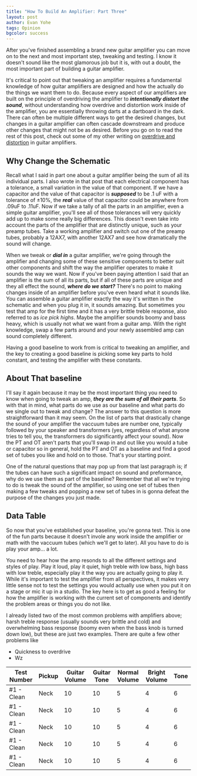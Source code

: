 ```yaml
---
title: "How To Build An Amplifier: Part Three"
layout: post
author: Evan Yohe
tags: Opinion
bgcolor: success
---
```


After you've finished assembling a brand new guitar amplifier you can move on to the next and most important step, tweaking and testing. I know it doesn't sound like the most glamorous job but it is, with out a doubt, the most important part of building a guitar amplifier.

It's critical to point out that tweaking an amplifier requires a fundamental knowledge of how guitar amplifiers are designed and how the actually do the things we want them to do. Because every aspect of our amplifiers are built on the principle of overdriving the amplifier to ***intentionally distort the sound***, without understanding how overdrive and distortion work inside of the amplifier, you are essentially throwing darts at a dartboard in the dark. There can often be multiple different ways to get the desired changes, but changes in a guitar amplifier can often cascade downstream and produce other changes that might not be as desired. Before you go on to read the rest of this post, check out some of my other writing on [overdrive and distortion](https://www.vansamps.com/) in guitar amplifiers.

## Why Change the Schematic

Recall what I said in part one about a guitar amplifier being the sum of all its individual parts. I also wrote in that post that each electrical component has a tolerance, a small variation in the value of that component. If we have a capacitor and the value of that capacitor is ***supposed*** to be .1 uF with a tolerance of &#177;10%, the ***real*** value of that capacitor could be anywhere from .09uF to .11uF. Now if we take a tally of all the parts in an amplifier, even a simple guitar amplifier, you'll see all of those tolerances will very quickly add up to make some really big differences. This doesn't even take into account the parts of the amplifier that are distinctly unique, such as your preamp tubes. Take a working amplifier and switch out one of the preamp tubes, probably a 12AX7, with another 12AX7 and see how dramatically the sound will change.

When we tweak or ***dial in*** a guitar amplifier, we're going through the amplifier and changing some of these sensitive components to better suit other components and shift the way the amplifier operates to make it sounds the way we want. Now if you've been paying attention I said that an amplifier is the sum of all its parts, but if all of these parts are unique and they all effect the sound, ***where do we start?*** There's no point to making changes inside of an amplifier before you've even heard what it sounds like. You can assemble a guitar amplifier exactly the way it's written in the schematic and when you plug it in, it sounds amazing. But sometimes you test that amp for the first time and it has a very brittle treble response, also referred to as *ice pick highs*. Maybe the amplifier sounds boomy and bass heavy, which is usually not what we want from a guitar amp. With the right knowledge, swap a few parts around and your newly assembled amp can sound completely different.

Having a good baseline to work from is critical to tweaking an amplifier, and the key to creating a good baseline is picking some key parts to hold constant, and testing the amplifier with these constants.

## About That baseline

I'll say it again because it may be the most important thing you need to know when going to tweak an amp, ***they are the sum of all their parts***. So with that in mind, what parts do we use as our baseline and what parts do we single out to tweak and change? The answer to this question is more straightforward than it may seem. On the list of parts that drastically change the sound of your amplifier the vaccuum tubes are number one, typically followed by your speaker and transformers (yes, regardless of what anyone tries to tell you, the transformers do significantly affect your sound). Now the PT and OT aren't parts that you'll swap in and out like you would a tube or capacitor so in general, hold the PT and OT as a baseline and find a good set of tubes you like and hold on to those. That's your starting point.

One of the natural questions that may pop up from that last paragraph is; if the tubes can have such a significant impact on sound and preformance, why do we use them as part of the baseline? Remember that all we're trying to do is tweak the sound of the amplifier, so using one set of tubes then making a few tweaks and popping a new set of tubes in is gonna defeat the purpose of the changes you just made.

## Data Table

So now that you've established your baseline, you're gonna test. This is one of the fun parts because it doesn't invole any work inside the amplifier or math with the vaccuum tubes (which we'll get to later). All you have to do is play your amp... a lot.

You need to hear how the amp resonds to all the different settings and styles of play. Play it loud, play it quiet, high treble with low bass, high bass with low treble, especially play it the way you are actually going to play it. While it's important to test the amplifier from all perspectives, it makes very little sense not to test the settings you would actually use when you put it on a stage or mic it up in a studio. The key here is to get as good a feeling for how the amplifier is working with the current set of components and identify the problem areas or things you do not like.

I already listed two of the most common problems with amplifiers above; harsh treble response (usually sounds very brittle and cold) and overwhelming bass response (boomy even when the bass knob is turned down low), but these are just two examples. There are quite a few other problems like

- Quickness to overdrive
- Wz


| Test Number | Pickup   | Guitar Volume | Guitar Tone | Normal Volume | Bright Volume | Tone     |
| ---         | ---      | ---           | ---         | ---           | ---           | ---      |
| #1 - Clean  | Neck     | 10            | 10          | 5             | 4             | 6        |
| #1 - Clean  | Neck     | 10            | 10          | 5             | 4             | 6        |
| #1 - Clean  | Neck     | 10            | 10          | 5             | 4             | 6        |
| #1 - Clean  | Neck     | 10            | 10          | 5             | 4             | 6        |
| #1 - Clean  | Neck     | 10            | 10          | 5             | 4             | 6        |
